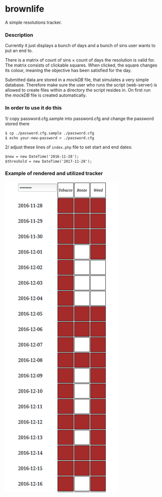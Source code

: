 # brownlife

A simple resolutions tracker.

### Description

Currently it just displays a bunch of days and a bunch of sins user wants to put an end to.

There is a matrix of count of sins &times; count of days the resolution is valid for. The matrix consists of clickable squares. When clicked, the square changes its colour, meaning the objective has been satisfied for the day.

Submitted data are stored in a _mockDB_  file, that simulates a very simple database. Therefore make sure the user who runs the script (web-server) is allowed to create files within a directory the script resides in. On first run the _mockDB_ file is created automatically.

### In order to use it do this

1/ copy password.cfg.sample into password.cfg and change the password stored there

```
$ cp ./password.cfg.sample ./password.cfg
$ echo your-new-password > ./password.cfg
```

2/ adjust these lines of `index.php` file to set start and end dates:

```
$now = new DateTime('2016-11-28');
$threshold = new DateTime('2017-11-28');
```

### Example of rendered and utilized tracker

![Brownlife rendered web](https://raw.githubusercontent.com/helvete/brownlife/master/bl.png)
